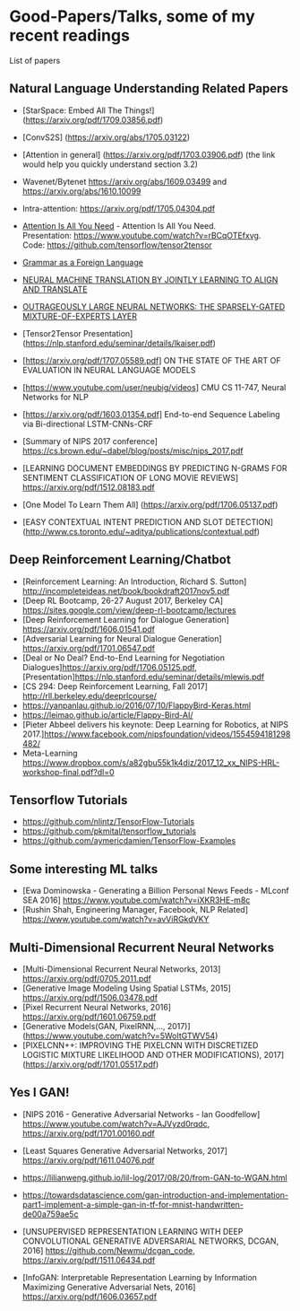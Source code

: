 # Good-Papers/Talks, some of my recent readings

List of papers 

## Natural Language Understanding Related Papers

* [StarSpace: Embed All The Things!] (https://arxiv.org/pdf/1709.03856.pdf)
* [ConvS2S] (https://arxiv.org/abs/1705.03122)
* [Attention in general] (https://arxiv.org/pdf/1703.03906.pdf) (the link would help you quickly understand section 3.2)
*  Wavenet/Bytenet https://arxiv.org/abs/1609.03499 and https://arxiv.org/abs/1610.10099
*  Intra-attention: https://arxiv.org/pdf/1705.04304.pdf
* [Attention Is All You Need](https://arxiv.org/pdf/1706.03762.pdf) - Attention Is All You Need. <br />Presentation: https://www.youtube.com/watch?v=rBCqOTEfxvg. <br /> Code: https://github.com/tensorflow/tensor2tensor
* [Grammar as a Foreign Language](https://arxiv.org/pdf/1412.7449.pdf)
* [NEURAL MACHINE TRANSLATION BY JOINTLY LEARNING TO ALIGN AND TRANSLATE](https://arxiv.org/pdf/1409.0473.pdf)
* [OUTRAGEOUSLY LARGE NEURAL NETWORKS: THE SPARSELY-GATED MIXTURE-OF-EXPERTS LAYER](https://arxiv.org/pdf/1701.06538.pdf)
* [Tensor2Tensor Presentation] (https://nlp.stanford.edu/seminar/details/lkaiser.pdf)
* [https://arxiv.org/pdf/1707.05589.pdf] ON THE STATE OF THE ART OF EVALUATION IN NEURAL LANGUAGE MODELS
* [https://www.youtube.com/user/neubig/videos] CMU CS 11-747, Neural Networks for NLP 

* [https://arxiv.org/pdf/1603.01354.pdf] End-to-end Sequence Labeling via Bi-directional LSTM-CNNs-CRF 

* [Summary of NIPS 2017 conference] https://cs.brown.edu/~dabel/blog/posts/misc/nips_2017.pdf

* [LEARNING DOCUMENT EMBEDDINGS BY PREDICTING N-GRAMS FOR SENTIMENT CLASSIFICATION OF LONG MOVIE REVIEWS] https://arxiv.org/pdf/1512.08183.pdf

* [One Model To Learn Them All] (https://arxiv.org/pdf/1706.05137.pdf)

* [EASY CONTEXTUAL INTENT PREDICTION AND SLOT DETECTION] (http://www.cs.toronto.edu/~aditya/publications/contextual.pdf)


## Deep Reinforcement Learning/Chatbot

* [Reinforcement Learning: An Introduction, Richard S. Sutton] http://incompleteideas.net/book/bookdraft2017nov5.pdf
* [Deep RL Bootcamp, 26-27 August 2017, Berkeley CA] https://sites.google.com/view/deep-rl-bootcamp/lectures
* [Deep Reinforcement Learning for Dialogue Generation] https://arxiv.org/pdf/1606.01541.pdf
* [Adversarial Learning for Neural Dialogue Generation] https://arxiv.org/pdf/1701.06547.pdf
* [Deal or No Deal? End-to-End Learning for Negotiation Dialogues]https://arxiv.org/pdf/1706.05125.pdf,        [Presentation]https://nlp.stanford.edu/seminar/details/mlewis.pdf
* [CS 294: Deep Reinforcement Learning, Fall 2017] http://rll.berkeley.edu/deeprlcourse/
* https://yanpanlau.github.io/2016/07/10/FlappyBird-Keras.html
* https://leimao.github.io/article/Flappy-Bird-AI/
* [Pieter Abbeel delivers his keynote: Deep Learning for Robotics, at NIPS 2017.]https://www.facebook.com/nipsfoundation/videos/1554594181298482/
* Meta-Learning https://www.dropbox.com/s/a82gbu55k1k4diz/2017_12_xx_NIPS-HRL-workshop-final.pdf?dl=0




## Tensorflow Tutorials

* https://github.com/nlintz/TensorFlow-Tutorials
* https://github.com/pkmital/tensorflow_tutorials
* https://github.com/aymericdamien/TensorFlow-Examples



## Some interesting ML talks 

* [Ewa Dominowska - Generating a Billion Personal News Feeds - MLconf SEA 2016] https://www.youtube.com/watch?v=iXKR3HE-m8c
* [Rushin Shah, Engineering Manager, Facebook, NLP Related] https://www.youtube.com/watch?v=avViRGkdVKY



## Multi-Dimensional Recurrent Neural Networks

* [Multi-Dimensional Recurrent Neural Networks, 2013] https://arxiv.org/pdf/0705.2011.pdf
* [Generative Image Modeling Using Spatial LSTMs, 2015] https://arxiv.org/pdf/1506.03478.pdf
* [Pixel Recurrent Neural Networks, 2016] https://arxiv.org/pdf/1601.06759.pdf
* [Generative Models(GAN, PixelRNN,..., 2017)] (https://www.youtube.com/watch?v=5WoItGTWV54)
* [PIXELCNN++: IMPROVING THE PIXELCNN WITH DISCRETIZED LOGISTIC MIXTURE LIKELIHOOD AND OTHER MODIFICATIONS), 2017] (https://arxiv.org/pdf/1701.05517.pdf)


## Yes I GAN!

* [NIPS 2016 - Generative Adversarial Networks - Ian Goodfellow] https://www.youtube.com/watch?v=AJVyzd0rqdc, https://arxiv.org/pdf/1701.00160.pdf

* [Least Squares Generative Adversarial Networks, 2017] https://arxiv.org/pdf/1611.04076.pdf

* https://lilianweng.github.io/lil-log/2017/08/20/from-GAN-to-WGAN.html

* https://towardsdatascience.com/gan-introduction-and-implementation-part1-implement-a-simple-gan-in-tf-for-mnist-handwritten-de00a759ae5c

* [UNSUPERVISED REPRESENTATION LEARNING WITH DEEP CONVOLUTIONAL GENERATIVE ADVERSARIAL NETWORKS, DCGAN, 2016] https://github.com/Newmu/dcgan_code, https://arxiv.org/pdf/1511.06434.pdf

* [InfoGAN: Interpretable Representation Learning by Information Maximizing Generative Adversarial Nets, 2016] https://arxiv.org/pdf/1606.03657.pdf






